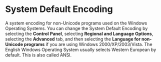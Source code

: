 # System Default Encoding

A system encoding for non-Unicode programs used on the Windows Operating
Systems. You can change the System Default Encoding by selecting the **Control**
**Panel**, selecting **Regional and Language Options**, selecting the **Advanced** tab, and
then selecting the **Language for non-Unicode programs** if you are using Windows
2000/XP/2003/Vista. The English Windows Operating System usually selects Western
European by default. This is also called ANSI.
